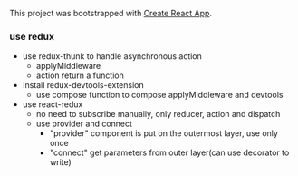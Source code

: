 This project was bootstrapped with [Create React App](https://github.com/facebookincubator/create-react-app).

### use redux
- use redux-thunk to handle asynchronous action
    - applyMiddleware
    - action return a function
- install redux-devtools-extension
    - use compose function to compose applyMiddleware and devtools
- use react-redux
    - no need to subscribe manually, only reducer, action and dispatch
    - use provider and connect
        - "provider" component is put on the outermost layer, use only once
        - "connect" get parameters from outer layer(can use decorator to write)



